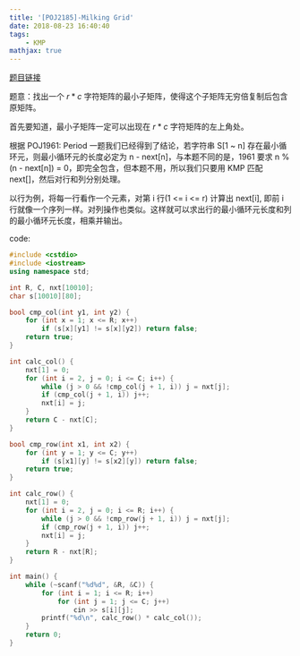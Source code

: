 ```yaml
---
title: '[POJ2185]-Milking Grid'
date: 2018-08-23 16:40:40
tags:
    - KMP
mathjax: true
---
```


[题目链接](https://vjudge.net/problem/POJ-2185)

题意：找出一个 $r * c$ 字符矩阵的最小子矩阵，使得这个子矩阵无穷倍复制后包含原矩阵。

首先要知道，最小子矩阵一定可以出现在 $r * c$ 字符矩阵的左上角处。

根据 POJ1961: Period 一题我们已经得到了结论，若字符串 S[1 ~ n] 存在最小循环元，则最小循环元的长度必定为 n - next[n]，与本题不同的是，1961 要求 n % (n - next[n]) = 0，即完全包含，但本题不用，所以我们只要用 KMP 匹配 next[]，然后对行和列分别处理。

以行为例，将每一行看作一个元素，对第 i 行(1 <= i <= r) 计算出 next[i], 即前 i 行就像一个序列一样。对列操作也类似。这样就可以求出行的最小循环元长度和列的最小循环元长度，相乘并输出。

code:
``` c++
#include <cstdio>
#include <iostream>
using namespace std;

int R, C, nxt[10010];
char s[10010][80];

bool cmp_col(int y1, int y2) {
    for (int x = 1; x <= R; x++)
        if (s[x][y1] != s[x][y2]) return false;
    return true;
}

int calc_col() {
    nxt[1] = 0;
    for (int i = 2, j = 0; i <= C; i++) {
        while (j > 0 && !cmp_col(j + 1, i)) j = nxt[j];
        if (cmp_col(j + 1, i)) j++;
        nxt[i] = j;
    }
    return C - nxt[C];
}

bool cmp_row(int x1, int x2) {
    for (int y = 1; y <= C; y++)
        if (s[x1][y] != s[x2][y]) return false;
    return true;
}

int calc_row() {
    nxt[1] = 0;
    for (int i = 2, j = 0; i <= R; i++) {
        while (j > 0 && !cmp_row(j + 1, i)) j = nxt[j];
        if (cmp_row(j + 1, i)) j++;
        nxt[i] = j;
    }
    return R - nxt[R];
}

int main() {
    while (~scanf("%d%d", &R, &C)) {
        for (int i = 1; i <= R; i++)
            for (int j = 1; j <= C; j++)
                cin >> s[i][j];
        printf("%d\n", calc_row() * calc_col());
    }
    return 0;
}
```